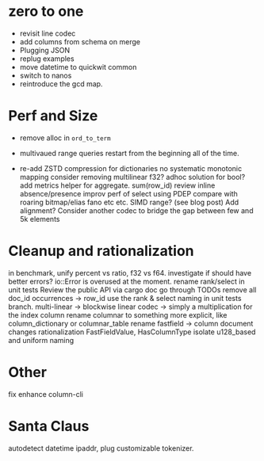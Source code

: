 # zero to one

* revisit line codec
* add columns from schema on merge
* Plugging JSON
* replug examples
* move datetime to quickwit common
* switch to nanos
* reintroduce the gcd map.

# Perf and Size
* remove alloc in `ord_to_term`
+ multivaued range queries restart from the beginning all of the time.
* re-add ZSTD compression for dictionaries
no systematic monotonic mapping
consider removing multilinear
f32?
adhoc solution for bool?
add metrics helper for aggregate. sum(row_id)
review inline absence/presence
improv perf of select using PDEP
compare with roaring bitmap/elias fano etc etc.
SIMD range? (see blog post)
Add alignment?
Consider another codec to bridge the gap between few and 5k elements

# Cleanup and rationalization
in benchmark, unify percent vs ratio, f32 vs f64.
investigate if should have better errors? io::Error is overused at the moment.
rename rank/select in unit tests
Review the public API via cargo doc
go through TODOs
remove all  doc_id occurrences -> row_id
use the rank & select naming in unit tests branch.
multi-linear -> blockwise
linear codec -> simply a multiplication for the index column
rename columnar to something more explicit, like column_dictionary or columnar_table
rename fastfield -> column
document changes
rationalization FastFieldValue, HasColumnType
isolate u128_based and uniform naming

# Other
fix enhance column-cli

# Santa Claus
autodetect datetime ipaddr, plug customizable tokenizer.
